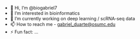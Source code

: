 - 👋 Hi, I’m @biogabriel7
- 👀 I’m interested in bioinformatics
- 🌱 I’m currently working on deep learning / scRNA-seq data
- 📫 How to reach me - gabriel_duarte@osumc.edu
- ⚡ Fun fact: ...

<!---
biogabriel7/biogabriel7 is a ✨ special ✨ repository because its `README.md` (this file) appears on your GitHub profile.
You can click the Preview link to take a look at your changes.
--->
